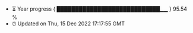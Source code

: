 - ⏳ Year progress { ████████████████████████████▁▁ } 95.54 %
- ⏰ Updated on Thu, 15 Dec 2022 17:17:55 GMT

